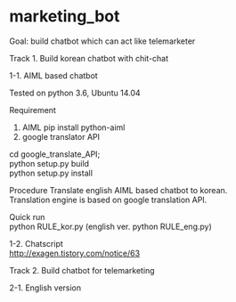 # marketing_bot

Goal: build chatbot which can act like telemarketer  


Track 1. Build korean chatbot with chit-chat  

1-1. AIML based chatbot

Tested on python 3.6, Ubuntu 14.04  

Requirement
1. AIML
pip install python-aiml   
2. google translator API 

cd google_translate_API;  
python setup.py build  
python setup.py install   

Procedure
Translate english AIML based chatbot to korean.  
Translation engine is based on google translation API.  


Quick run  
python RULE_kor.py  (english ver. python RULE_eng.py)


1-2. Chatscript  
http://exagen.tistory.com/notice/63  



Track 2. Build chatbot for telemarketing  

2-1. English version  

